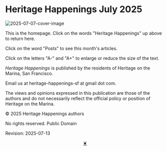 # Heritage Happenings July 2025

![2025-07-07-cover-image]( https://heritage-happenings.github.io/Blog/2025/07/2025-07-07-cover-image.png )

This is the homepage. Click on the words "Heritage Happenings" up above to return here.

Click on the word "Posts" to see this month's articles.

Click on the letters "A-" and "A+" to enlarge or reduce the size of the text.

_Heritage Happenings_ is published by the residents of Heritage on the Marina, San Francisco.

Email us at heritage-happenings-sf at gmail dot com.

The views and opinions expressed in this publication are those of the authors and do not necessarily reflect the official policy or position of Heritage on the Marina.

&copy; 2025 Heritage Happenings authors

No rights reserved. Public Domain

Revision: 2025-07-13

<center title="Hello! Click me to go up to the top"><a class="aDingbat" href="javascript:window.scrollTo(0,0);"> ❦ </a></center>
